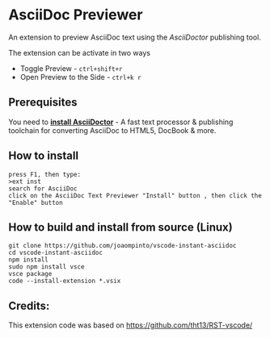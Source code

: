 # AsciiDoc Previewer

An extension to preview AsciiDoc text using the _AsciiDoctor_ publishing tool.

The extension can be activate in two ways

* Toggle Preview - `ctrl+shift+r`
* Open Preview to the Side - `ctrl+k r`


## Prerequisites

You need to [**install AsciiDoctor**](http://asciidoctor.org/docs/install-toolchain/ ) - A fast text processor & publishing toolchain for converting AsciiDoc to HTML5, DocBook & more.

## How to install
```
press F1, then type:
>ext inst
search for AsciiDoc
click on the AsciiDoc Text Previewer "Install" button , then click the "Enable" button
```

## How to build and install from source (Linux)
```
git clone https://github.com/joaompinto/vscode-instant-asciidoc
cd vscode-instant-asciidoc
npm install
sudo npm install vsce
vsce package
code --install-extension *.vsix
```

## Credits:
This extension code was based on https://github.com/tht13/RST-vscode/